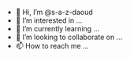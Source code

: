 - 👋 Hi, I’m @s-a-z-daoud
- 👀 I’m interested in ...
- 🌱 I’m currently learning ...
- 💞️ I’m looking to collaborate on ...
- 📫 How to reach me ...

<!---
s-a-z-daoud/s-a-z-daoud is a ✨ special ✨ repository because its `README.md` (this file) appears on your GitHub profile.
You can click the Preview link to take a look at your changes.
--->
